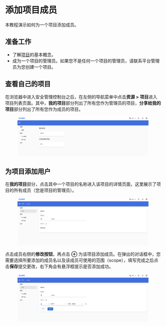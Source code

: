 # 添加项目成员

本教程演示如何为一个项目添加成员。

## 准备工作

* 了解[项目](../modules/security/project.md)的基本概念。
* 成为一个项目的管理员。如果您不是任何一个项目的管理员，请联系平台管理员为您创建一个项目。

## 查看自己的项目

在浏览器中进入安全管理控制台之后，在左侧的导航菜单中点击**资源 > 项目**进入项目列表页面。其中，**我的项目**部分列出了所有您作为管理员的项目，**分享给我的项目**部分列出了所有您作为成员的项目。

<figure class="screenshot">
  <img alt="project-list" src="../assets/tasks/account/add-project-member/project-list.png" class="screenshot"/>
</figure>

## 为项目添加用户

在**我的项目**部分，点击其中一个项目的名称进入该项目的详情页面，这里展示了项目的所有成员（您是项目的管理员）。

<figure class="screenshot">
  <img alt="project-detail" src="../assets/tasks/account/add-project-member/project-detail.png" class="screenshot"/>
</figure>

点击成员右侧的**修改按钮**，再点击 **⊕** 为该项目添加成员。在弹出的对话框中，您需要选择所要添加的成员名以及该成员可使用的范围（scope），填写完成之后点击**保存**提交更改，右下角会有悬浮框提示是否添加成功。

<figure class="screenshot">
  <img alt="add-member" src="../assets/tasks/account/add-project-member/add-member.png" class="screenshot"/>
</figure>
